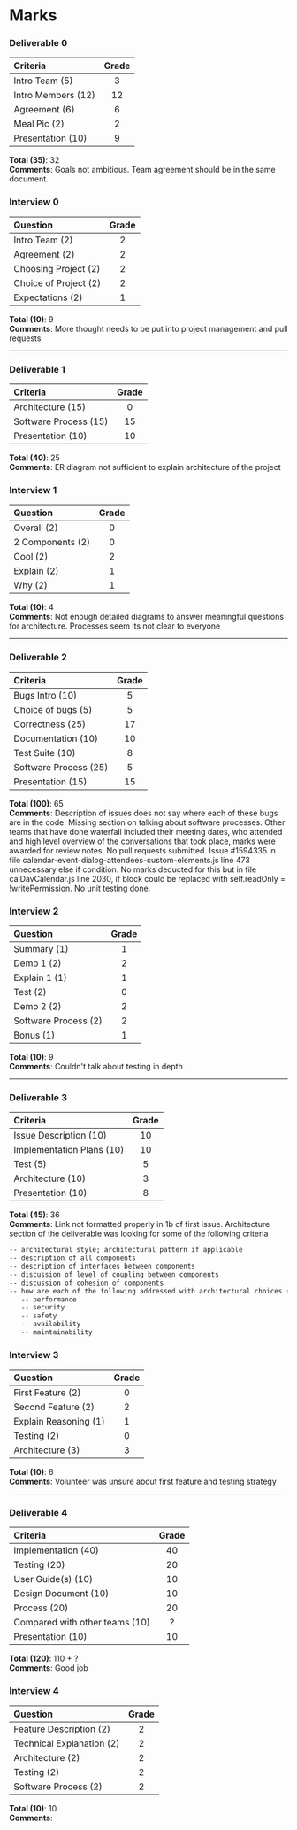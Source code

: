 # Marks

### Deliverable 0

| Criteria | Grade |
| :------- | :-----: |
| Intro Team (5) | 3 | 
| Intro Members (12) | 12 |  
| Agreement (6) | 6 |  
| Meal Pic (2) | 2 |  
| Presentation (10) | 9 | 

**Total (35)**: 32   
**Comments**: Goals not ambitious. Team agreement should be in the same document.   

### Interview 0

| Question | Grade |
| :------- | :-----: |
| Intro Team (2) | 2 |
| Agreement (2) | 2 |
| Choosing Project (2) | 2 |  
| Choice of Project (2) | 2 |  
| Expectations (2) | 1 |  

**Total (10)**: 9  
**Comments**: More thought needs to be put into project management and pull requests  

----------------

### Deliverable 1

| Criteria | Grade |
| :------- | :-----: |
| Architecture (15) | 0 |  
| Software Process (15) | 15 |  
| Presentation (10) | 10 |  

**Total (40)**: 25   
**Comments**: ER diagram not sufficient to explain architecture of the project  

### Interview 1

| Question | Grade |
| :------- | :-----: |
| Overall (2) | 0 |  
| 2 Components (2) | 0 |  
| Cool (2) | 2 |  
| Explain (2) | 1 |  
| Why (2) | 1 |  

**Total (10)**: 4   
**Comments**: Not enough detailed diagrams to answer meaningful questions for architecture. Processes seem its not clear to everyone  

-----------------

### Deliverable 2

| Criteria | Grade |
| :------- | :-----: |
| Bugs Intro (10) | 5 |  
| Choice of bugs (5) | 5 |  
| Correctness (25) | 17 |  
| Documentation (10) | 10 |
| Test Suite (10) | 8 | 
| Software Process (25) | 5 |
| Presentation (15) | 15 |

**Total (100)**: 65   
**Comments**: Description of issues does not say where each of these bugs are in the code. Missing section on talking about software processes. Other teams that have done waterfall included their meeting dates, who attended and high level overview of the conversations that took place, marks were awarded for review notes. No pull requests submitted. Issue #1594335 in file calendar-event-dialog-attendees-custom-elements.js line 473 unnecessary else if condition. No marks deducted for this but in file calDavCalendar.js line 2030, if block could be replaced with self.readOnly = !writePermission. No unit testing done.  

### Interview 2

| Question | Grade |
| :------- | :-----: |
| Summary (1) | 1 |  
| Demo 1 (2) | 2 |  
| Explain 1 (1) | 1 |  
| Test (2) | 0 |  
| Demo 2 (2) | 2 |  
| Software Process (2) | 2 | 
| Bonus (1) | 1 |

**Total (10)**: 9   
**Comments**: Couldn't talk about testing in depth  

-----------------

### Deliverable 3

| Criteria | Grade |
| :------- | :-----: |
| Issue Description (10) | 10 |  
| Implementation Plans (10) | 10 |  
| Test (5) |5  |  
| Architecture (10) | 3 |
| Presentation (10) | 8 |  

**Total (45)**: 36  
**Comments**: Link not formatted properly in 1b of first issue. Architecture section of the deliverable was looking for some of the following criteria
```txt
-- architectural style; architectural pattern if applicable
-- description of all components
-- description of interfaces between components
-- discussion of level of coupling between components
-- discussion of cohesion of components
-- how are each of the following addressed with architectural choices (if applicable)
   -- performance
   -- security
   -- safety
   -- availability
   -- maintainability
```

### Interview 3

| Question | Grade |
| :------- | :-----: |
| First Feature (2) | 0 |  
| Second Feature (2) | 2 |  
| Explain Reasoning (1) | 1 |  
| Testing (2) | 0 |  
| Architecture (3) | 3 |  

**Total (10)**: 6   
**Comments**: Volunteer was unsure about first feature and testing strategy  

-----------------

### Deliverable 4

| Criteria | Grade |
| :------- | :-----: |
| Implementation (40) | 40 |  
| Testing (20) | 20 |  
| User Guide(s) (10) | 10 |  
| Design Document (10) | 10 |
| Process (20) | 20 |  
| Compared with other teams (10) | ? |  
| Presentation (10) | 10 |  

**Total (120)**: 110 + ?  
**Comments**: Good job   

### Interview 4

| Question | Grade |
| :------- | :-----: |
| Feature Description (2) | 2 |  
| Technical Explanation (2) | 2 |  
| Architecture (2) | 2 |  
| Testing (2) | 2 |  
| Software Process (2) | 2 |  

**Total (10)**: 10   
**Comments**:   

